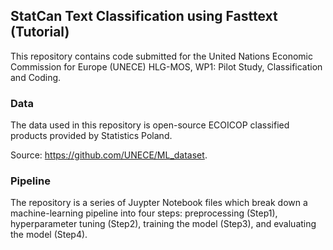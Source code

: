 ## StatCan Text Classification using Fasttext (Tutorial)
This repository contains code submitted for the United Nations Economic Commission for Europe (UNECE) HLG-MOS, WP1: Pilot Study, Classification and Coding.

### Data
The data used in this repository is open-source ECOICOP classified products provided by Statistics Poland.

Source: https://github.com/UNECE/ML_dataset.

### Pipeline
The repository is a series of Juypter Notebook files which break down a machine-learning pipeline into four steps: preprocessing (Step1), hyperparameter tuning (Step2), training the model (Step3), and evaluating the model (Step4). 
